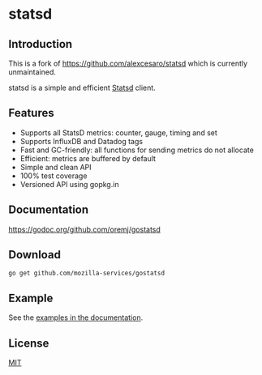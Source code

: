 # statsd

## Introduction

This is a fork of https://github.com/alexcesaro/statsd which is currently unmaintained.

statsd is a simple and efficient [Statsd](https://github.com/etsy/statsd)
client.

## Features

- Supports all StatsD metrics: counter, gauge, timing and set
- Supports InfluxDB and Datadog tags
- Fast and GC-friendly: all functions for sending metrics do not allocate
- Efficient: metrics are buffered by default
- Simple and clean API
- 100% test coverage
- Versioned API using gopkg.in


## Documentation

https://godoc.org/github.com/oremj/gostatsd


## Download

    go get github.com/mozilla-services/gostatsd


## Example

See the [examples in the documentation](https://godoc.org/github.com/mozilla-services/gostatsd#example-package).


## License

[MIT](LICENSE)
